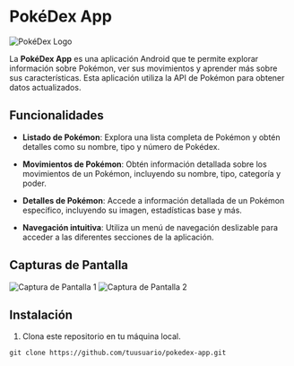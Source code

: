 # PokéDex App

![PokéDex Logo](app/src/main/res/mipmap-xxxhdpi/ic_launcher.png)

La **PokéDex App** es una aplicación Android que te permite explorar información sobre Pokémon, ver sus movimientos y aprender más sobre sus características. Esta aplicación utiliza la API de Pokémon para obtener datos actualizados.

## Funcionalidades

- **Listado de Pokémon**: Explora una lista completa de Pokémon y obtén detalles como su nombre, tipo y número de Pokédex.

- **Movimientos de Pokémon**: Obtén información detallada sobre los movimientos de un Pokémon, incluyendo su nombre, tipo, categoría y poder.

- **Detalles de Pokémon**: Accede a información detallada de un Pokémon específico, incluyendo su imagen, estadísticas base y más.

- **Navegación intuitiva**: Utiliza un menú de navegación deslizable para acceder a las diferentes secciones de la aplicación.

## Capturas de Pantalla

![Captura de Pantalla 1](screenshots/screenshot1.png)
![Captura de Pantalla 2](screenshots/screenshot2.png)

## Instalación

1. Clona este repositorio en tu máquina local.

```shell
git clone https://github.com/tuusuario/pokedex-app.git
